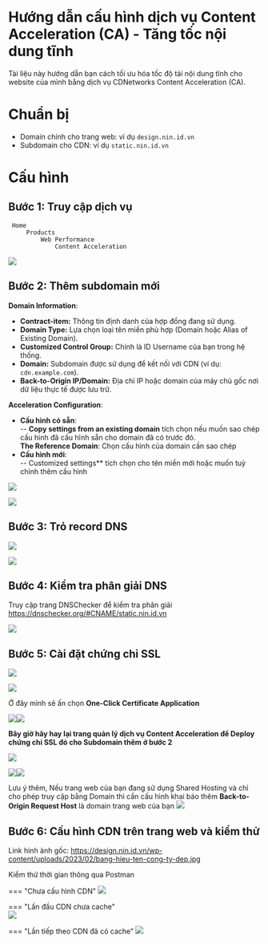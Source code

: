 # Hướng dẫn cấu hình dịch vụ Content Acceleration (CA) - Tăng tốc nội dung tĩnh

Tài liệu này hướng dẫn bạn cách tối ưu hóa tốc độ tải nội dung tĩnh cho website của mình bằng dịch vụ CDNetworks Content Acceleration (CA).

# Chuẩn bị

- Domain chính cho trang web: ví dụ `design.nin.id.vn`
- Subdomain cho CDN: ví dụ `static.nin.id.vn`

# Cấu hình
## **Bước 1:** Truy cập dịch vụ 

``` markdown-tree 
 Home
	 Products
		 Web Performance
			 Content Acceleration
```

![](assets/images/content-acceleration/content-acceleration.jpg)

## **Bước 2**: Thêm subdomain mới

**Domain Information**:  
- **Contract-item:** Thông tin định danh của hợp đồng đang sử dụng.  
- **Domain Type:** Lựa chọn loại tên miền phù hợp (Domain hoặc Alias of Existing Domain).  
- **Customized Control Group:** Chính là ID Username của bạn trong hệ thống.  
- **Domain:** Subdomain được sử dụng để kết nối với CDN (ví dụ: `cdn.example.com`).  
- **Back-to-Origin IP/Domain:** Địa chỉ IP hoặc domain của máy chủ gốc nơi dữ liệu thực tế được lưu trữ.  

**Acceleration Configuration**:  
- **Cấu hình có sẵn**:   
	-- **Copy settings from an existing domain** tích chọn nếu muốn sao chép cấu hình đã cấu hĩnh sẵn cho domain đã có trước đó.   
	**The Reference Domain**: Chọn cấu hình của domain cần sao chép  
- **Cấu hình mới**:   
	-- Customized settings** tích chọn cho tên miền mới hoặc muốn tuỳ chỉnh thêm cấu hình  

![](assets/images/content-acceleration/Domain-Information.jpg)

![](assets/images/content-acceleration/Acceleration-Configuration.jpg)

## **Bước 3**: Trỏ record DNS

![](assets/images/content-acceleration/tro_record_dns_cname.jpg)

![](assets/images/content-acceleration/tro-record-dns-tren-CF.png)

## **Bước 4**: Kiểm tra phân giải DNS

Truy cập trang DNSChecker để kiểm tra phân giải 
https://dnschecker.org/#CNAME/static.nin.id.vn

![](assets/images/content-acceleration/kiem-tra-phan-giai-dns.jpg)

## **Bước 5**: Cài đặt chứng chỉ SSL

![](assets/images/content-acceleration/truy-cap-Certificate-MGMT.jpg)


![](assets/images/content-acceleration/One-Click%20Certificate%20Application.jpg)

Ở đây mình sẽ ấn chọn **One-Click Certificate Application**

![](assets/images/content-acceleration/15h-05'_2025-06-18.jpg)![](assets/images/content-acceleration/15h-09'_2025-06-18.jpg)

**Bây giờ hãy hay lại trang quản lý dịch vụ Content Acceleration để Deploy chứng chỉ SSL đó cho Subdomain thêm ở bước 2**

![](assets/images/content-acceleration/15h-11'_2025-06-18.jpg)

![](assets/images/content-acceleration/15h-16'_2025-06-18.jpg)![](assets/images/content-acceleration/15h-28'_2025-06-18.jpg)

Lưu ý thêm, Nếu trang web của bạn đang sử dụng Shared Hosting và chỉ cho phép truy cập bằng Domain thì cần cấu hình khai báo thêm **Back-to-Origin Request Host** là domain trang web của bạn
![](assets/images/content-acceleration/16h-17'_2025-06-18.jpg)

## Bước 6: Cấu hình CDN trên trang web và kiểm thử

Link hình ảnh gốc: https://design.nin.id.vn/wp-content/uploads/2023/02/bang-hieu-ten-cong-ty-dep.jpg

Kiểm thử thời gian thông qua Postman

=== "Chưa cấu hình CDN"
   ![](assets/images/content-acceleration/16h-05'_2025-06-18.jpg)

=== "Lần đầu CDN chưa cache"	
   ![](assets/images/content-acceleration/15h-58'_2025-06-18.jpg)

=== "Lần tiếp theo CDN đã có cache"	
   ![](assets/images/content-acceleration/15h-59'_2025-06-18.jpg)



